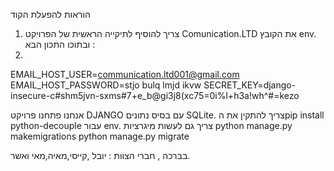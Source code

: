 הוראות להפעלת הקוד 
1. צריך להוסיף לתיקייה הראשית של הפרויקט Comunication.LTD את הקובץ env. ובתוכו התכון הבא :
2. 
EMAIL_HOST_USER=communication.ltd001@gmail.com
EMAIL_HOST_PASSWORD=stjo bulq lmjd ikvw
SECRET_KEY=django-insecure-c#shm5jvn-sxms#7+e_b@gi3j8(xc75=0i%l+h3a!wh^#=kezo

   אנחנו פתחנו פרויקט DJANGO עם בסיס נתונים SQLite.
צריך להתקין את הpip install python-decouple
 עבור env. 
    צריך גם לעשות מיגרציות python manage.py makemigrations
   python manage.py migrate
 
בברכה , חברי הצוות : יובל ,קייסי,מאיה,מאי ואשר.
   
   
